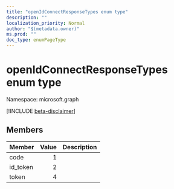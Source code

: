 ```yaml
---
title: "openIdConnectResponseTypes enum type"
description: ""
localization_priority: Normal
author: "$(metadata.owner)"
ms.prod: ""
doc_type: enumPageType
---
```


# openIdConnectResponseTypes enum type

Namespace: microsoft.graph

[!INCLUDE [beta-disclaimer](../../includes/beta-disclaimer.md)]

## Members

| Member   | Value | Description |
| :------- | ----: | :---------- |
| code     | 1     |             |
| id_token | 2     |             |
| token    | 4     |             |
